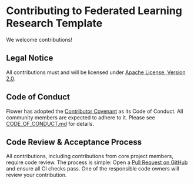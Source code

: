 # Contributing to Federated Learning Research Template

We welcome contributions!

## Legal Notice

All contributions must and will be licensed under [Apache License, Version 2.0](https://www.apache.org/licenses/LICENSE-2.0.html).

## Code of Conduct

Flower has adopted the [Contributor Covenant](https://www.contributor-covenant.org/) as its Code of Conduct. All community members are expected to adhere to it. Please see [CODE_OF_CONDUCT.md](.github/CODE_OF_CONDUCT.md) for details.

## Code Review & Acceptance Process

All contributions, including contributions from core project members, require code review. The process is simple: Open a [Pull Request on GitHub](https://help.github.com/en/github/collaborating-with-issues-and-pull-requests/about-pull-requests) and ensure all CI checks pass. One of the responsible code owners will review your contribution.
